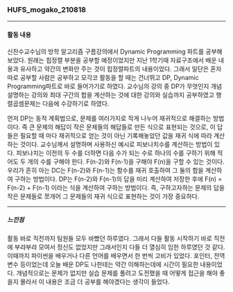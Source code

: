 ### HUFS_mogako_210818
----


#### 활동 내용


신찬수교수님의 방학 알고리즘 구름강의에서 Dynamic Programming 파트를 공부해보았다. 원래는 힙정렬 부분을 공부할 예정이었지만 지난 1학기때 자료구조에서 배운 내용과 유사하고 약간의 변화만 주는 것이 힙정렬파트의 내용이었다. 그래서 일단은 혼자 따로 공부할 사람은 공부하고 모각코 활동을 할 때는 건너뛰고 DP, Dynamic Programming파트로 바로 들어가기로 하였다. 교수님의 강의 중 DP가 무엇인지 개념설명하는 강의와 최대 구간의 합을 계산하는 것에 대한 강의와 실습까지 공부하였고 행렬곱셈문제는 다음에 수강하기로 하였다. 


먼저 DP는 동적 계획법으로, 문제를 여러가지로 작게 나누어 재귀적으로 해결하는 방법이다. 즉 큰 문제의 해답이 작은 문제들의 해답들로 만든 식으로 표현되는 것으로, 이 답들은 필요할 때 마다 재귀적으로 얻는 것이 아닌 기록해놓았던 값을 재귀 식에 따라 계산하는 것이다. 교수님께서 설명하며 사용하신 예시로 피보나치수를 계산하는 방법이 있다. 피보나치는 이전의 두 수를 더하면 다음 수가 되는 수로 하나의 수를 구하기 위해 적어도 두 개의 수를 구해야 한다. F(n-2)와 F(n-1)을 구해야 F(n)을 구할 수 있는 것이다. 우리가 흔히 아는 DC는 F(n-2)와 F(n-1)는 함수를 재귀 호출하여 그 둘의 합을 계산하여 구하는 방법이다. DP는 F(n-2)와 F(n-1)의 답을 미리 계산하여 저장한 후에 F(n) = F(n-2) + F(n-1) 이라는 식을 계산하여 구하는 방법이다. 즉, 구하고자하는 문제의 답을 작은 문제들로 쪼개어 그 문제들의 재귀 식으로 표현하는 것이 가장 중요하다. 


----
##### 느낀점


활동 바로 직전까지 팀원들 모두 바빴던 하루였다. 그래서 다들 활동 시작하기 바로 직전에 부랴부랴 모여서 정신도 없었지만 그래서인지 다들 더 열심히 임한 하루였던 것 같다. 이때까지 파이썬을 배우거나 다른 언어를 배우면서 한 번씩 고비가 있었다. 포인터, 전역변수 등이었는데 오늘 배운 DP도 나한테는 약간 이해하는데에 시간이 필요한 내용이었다. 개념적으로는 문제가 없지만 실습 문제를 풀려고 도전했을 때 어떻게 접근을 해야 좋을지 몰라서 이 내용은 조금 더 공부를 해야겠다는 생각이 들었다.
